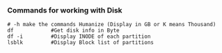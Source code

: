 ### Commands for working with Disk
```shell
# -h make the commands Humanize (Display in GB or K means Thousand)
df            #Get disk info in Byte       
df -i         #Display INODE of each partition
lsblk         #Display Block list of partitions

```